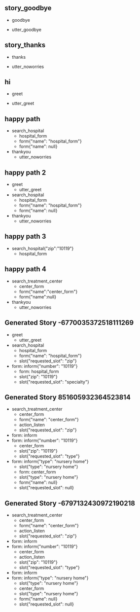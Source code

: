 ## story_goodbye
* goodbye
 - utter_goodbye

## story_thanks
* thanks
 - utter_noworries

## hi
* greet
 - utter_greet

## happy path
* search_hospital
    - hospital_form
    - form{"name": "hospital_form"}
    - form{"name": null}
* thankyou
    - utter_noworries

## happy path 2
* greet
    - utter_greet
* search_hospital
    - hospital_form
    - form{"name": "hospital_form"}
    - form{"name": null}
* thankyou
    - utter_noworries
## happy path 3
* search_hospital{"zip":"10119"}
    - hospital_form

## happy path 4
* search_treatment_center
    - center_form
    - form{"name":"center_form"}
    - form{"name":null}
* thankyou
    - utter_noworries
## Generated Story -6770035372518111269
* greet
    - utter_greet
* search_hospital
    - hospital_form
    - form{"name": "hospital_form"}
    - slot{"requested_slot": "zip"}
* form: inform{"number": "10119"}
    - form: hospital_form
    - slot{"zip": "10119"}
    - slot{"requested_slot": "specialty"}

## Generated Story 851605932364523814
* search_treatment_center
    - center_form
    - form{"name": "center_form"}
    - action_listen
    - slot{"requested_slot": "zip"}
* form: inform
* form: inform{"number": "10119"}
    - center_form
    - slot{"zip": "10119"}
    - slot{"requested_slot": "type"}
* form: inform{"type": "nursery home"}
    - slot{"type": "nursery home"}
    - form: center_form
    - slot{"type": "nursery home"}
    - form{"name": null}
    - slot{"requested_slot": null}

## Generated Story -6797132430972190218
* search_treatment_center
    - center_form
    - form{"name": "center_form"}
    - action_listen
    - slot{"requested_slot": "zip"}
* form: inform
* form: inform{"number": "10119"}
    - center_form
    - action_listen
    - slot{"zip": "10119"}
    - slot{"requested_slot": "type"}
* form: inform
* form: inform{"type": "nursery home"}
    - slot{"type": "nursery home"}
    - center_form
    - slot{"type": "nursery home"}
    - form{"name": null}
    - slot{"requested_slot": null}

